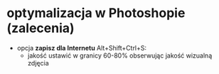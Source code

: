 # optymalizacja w Photoshopie (zalecenia)

- opcja **zapisz dla Internetu** Alt+Shift+Ctrl+S:
    - jakość ustawić w granicy 60-80% obserwując jakość wizualną zdjęcia
